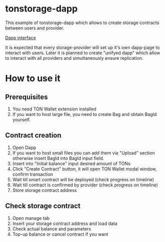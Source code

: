 # tonstorage-dapp
This example of tonstorage-dapp which allows to create storage contracts between users and provider.

[Dapp interface](https://ndatg.github.io/tonstorage-dapp/)

It is expected that every storage-provider will set up it's own dapp-page to interact with users. Later it is planned to create "unifyed dapp" which allow to interact with all providers and simultaneously ensure replication. 

# How to use it
## Prerequisites
1. You need TON Wallet extension installed
2. If you want to host large file, you need to create Bag and obtain BagId yourself.
## Contract creation
1. Open Dapp
2. If you want to host small files you can add them via "Upload" section otherwise insert BagId into BagId input field.
3. Insert into "Initial balance" input desired amount of TONs
4. Click "Create Contract" button, it will open TON Wallet modal window, confirm transaction
5. Wait till smart contract will be deployed (check progress on timeline)
6. Wait till contract is confirmed by provider  (check progress on timeline)
7. Store storage contract address
## Check storage contract
1. Open manage tab
2. Insert your storage contract address and load data
3. Check actual balance and parameters
4. Top-up balance or cancel contract if you want

